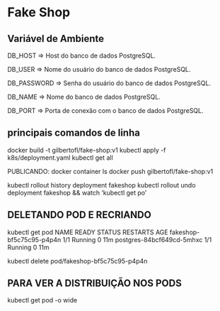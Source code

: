 # Fake Shop


## Variável de Ambiente
DB_HOST	=> Host do banco de dados PostgreSQL.

DB_USER => Nome do usuário do banco de dados PostgreSQL.

DB_PASSWORD	=> Senha do usuário do banco de dados PostgreSQL.

DB_NAME	=>	Nome do banco de dados PostgreSQL.

DB_PORT	=>	Porta de conexão com o banco de dados PostgreSQL.


## principais comandos de linha
 docker build -t gilbertofl/fake-shop:v1
 kubectl apply -f k8s/deployment.yaml 
 kubectl get all
 
 PUBLICANDO:
 docker container ls 
 docker push gilbertofl/fake-shop:v1

 kubectl rollout history deployment fakeshop 
 kubectl rollout undo deployment fakeshop  && watch ‘kubectl get po’ 


## DELETANDO POD E RECRIANDO
kubectl get pod 
NAME                        READY   STATUS    RESTARTS   AGE
fakeshop-bf5c75c95-p4p4n    1/1     Running   0          11m
postgres-84bcf649cd-5mhxc   1/1     Running   0          11m

kubectl delete pod/fakeshop-bf5c75c95-p4p4n

## PARA VER A DISTRIBUIÇÃO NOS PODS
kubectl get pod -o wide
